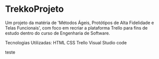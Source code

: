 # TrekkoProjeto
Um projeto da matéria de 'Métodos Ágeis, Protótipos de Alta Fidelidade e Telas Funcionais', com foco em recriar a plataforma Trello para fins de estudo dentro do curso de Engenharia de Software. 

Tecnologias Utilizadas:
HTML
CSS
Trello
Visual Studio code

teste
